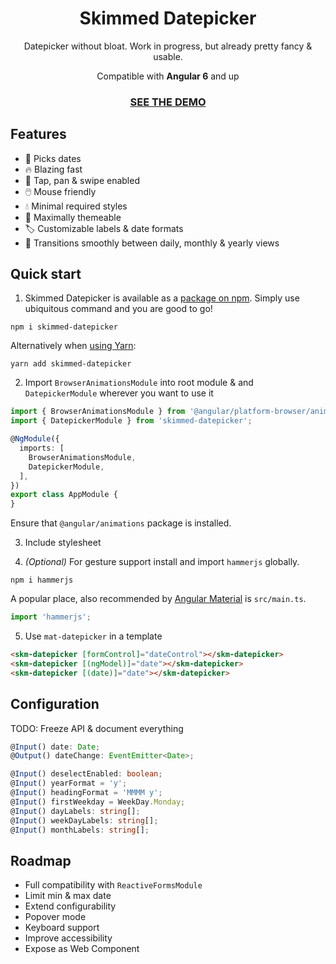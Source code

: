 <h1 align="center">Skimmed Datepicker</h1>
<p align="center">Datepicker without bloat. Work in progress, but already pretty fancy & usable.</p>
<p align="center">Compatible with <b>Angular 6</b> and up</p>

<h3 align="center"><a href="https://tomblachut.github.io/skimmed-datepicker/">SEE THE DEMO</a></h3>

## Features
* 📅 Picks dates
* 🔥 Blazing fast
* 📱 Tap, pan & swipe enabled
* 🖱️ Mouse friendly
* 💧 Minimal required styles
* 🎨 Maximally themeable
* 🏷️ Customizable labels & date formats
* 🔎 Transitions smoothly between daily, monthly & yearly views

## Quick start
1. Skimmed Datepicker is available as a [package on npm](https://www.npmjs.com/package/skimmed-datepicker). Simply use ubiquitous command and you are good to go!
  ```
  npm i skimmed-datepicker
  ```
  Alternatively when [using Yarn](https://yarnpkg.com/en/package/skimmed-datepicker):
  ```
  yarn add skimmed-datepicker
  ```

2. Import `BrowserAnimationsModule` into root module & and `DatepickerModule` wherever you want to use it
  ```typescript
  import { BrowserAnimationsModule } from '@angular/platform-browser/animations';
  import { DatepickerModule } from 'skimmed-datepicker';
  
  @NgModule({
    imports: [
      BrowserAnimationsModule,
      DatepickerModule,
    ],
  })
  export class AppModule {
  }
  ```
  Ensure that `@angular/animations` package is installed.

3. Include stylesheet

4. *(Optional)* For gesture support install and import `hammerjs` globally.
  ```
  npm i hammerjs
  ```
  A popular place, also recommended by [Angular Material](https://material.angular.io/guide/getting-started) is `src/main.ts`.
  ```typescript
  import 'hammerjs';
  ```

5. Use `mat-datepicker` in a template
  ```html
  <skm-datepicker [formControl]="dateControl"></skm-datepicker>
  <skm-datepicker [(ngModel)]="date"></skm-datepicker>
  <skm-datepicker [(date)]="date"></skm-datepicker>
  ```

## Configuration
TODO: Freeze API & document everything
```typescript
@Input() date: Date;
@Output() dateChange: EventEmitter<Date>;

@Input() deselectEnabled: boolean;
@Input() yearFormat = 'y';
@Input() headingFormat = 'MMMM y';
@Input() firstWeekday = WeekDay.Monday;
@Input() dayLabels: string[];
@Input() weekDayLabels: string[];
@Input() monthLabels: string[];
```

## Roadmap
* Full compatibility with `ReactiveFormsModule`
* Limit min & max date
* Extend configurability
* Popover mode
* Keyboard support
* Improve accessibility
* Expose as Web Component
